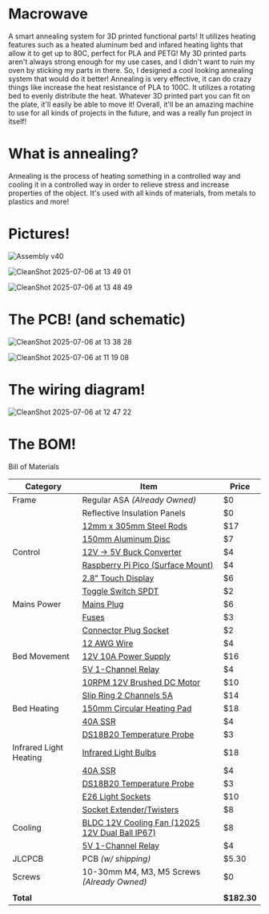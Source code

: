 # Macrowave

A smart annealing system for 3D printed functional parts! It utilizes heating features such as a heated aluminum bed and infared heating lights that allow it to get up to 80C, perfect for PLA and PETG! My 3D printed parts
aren't always strong enough for my use cases, and I didn't want to ruin my oven by sticking my parts in there. So, I designed a cool looking annealing system that would do it better! Annealing is very effective, it can do crazy things like increase the heat resistance of PLA to 100C. It utilizes a rotating bed to evenly distribute the heat. Whatever 3D printed part you can fit on the plate, it'll easily be able to move it! Overall, it'll be an amazing machine to use for all kinds of projects in the future, and was a really fun project in itself!

<h1>What is annealing?</h1>

Annealing is the process of heating something in a controlled way and cooling it in a controlled way in order to relieve stress and increase properties of the object. It's used with all kinds of materials, from metals to plastics and more!

<h1>Pictures!</h1>

![Assembly v40](https://github.com/user-attachments/assets/96ba6657-4704-4985-aed6-d49fc6da6032)

![CleanShot 2025-07-06 at 13 49 01](https://github.com/user-attachments/assets/6944bb38-9eb7-44a7-b28d-d11b921c79ef)

![CleanShot 2025-07-06 at 13 48 49](https://github.com/user-attachments/assets/3742120c-26ff-47f7-8c03-b47f6d027bf8)

<h1>The PCB! (and schematic)</h1>

![CleanShot 2025-07-06 at 13 38 28](https://github.com/user-attachments/assets/584e56f9-193b-41b4-9055-7b0c963a7b83)


![CleanShot 2025-07-06 at 11 19 08](https://github.com/user-attachments/assets/6e9aea43-e051-440d-a6a6-084cc8729a48)

<h1>The wiring diagram!</h1>

![CleanShot 2025-07-06 at 12 47 22](https://github.com/user-attachments/assets/a83978bc-89b0-4fc0-b871-9527483fc3de)



<h1>The BOM!</h1>
Bill of Materials

| Category           | Item                                                                                  | Price  |
|--------------------|---------------------------------------------------------------------------------------|--------|
| Frame              | Regular ASA  *(Already Owned)*                                                        | $0     |
|                    | Reflective Insulation Panels                                                          | $0     |
|                    | [12mm x 305mm Steel Rods](https://www.amazon.com/uxcell-Stainless-Steel-305mm-Working/dp/B0DKXSZ9M8/)  | $17    |
|                    | [150mm Aluminum Disc](https://www.amazon.com/uxcell-Aluminum-Diameter-Thickness-Stamping/dp/B0DQ8H1FZG/) | $7     |
| Control            | [12V → 5V Buck Converter](https://www.aliexpress.us/item/3256808220206305.html)        | $4     |
|                    | [Raspberry Pi Pico (Surface Mount)](https://www.aliexpress.us/item/3256806910537897.html) | $4     |
|                    | [2.8" Touch Display](https://www.aliexpress.us/item/3256806437054690.html)             | $6     |
|                    | [Toggle Switch SPDT](https://www.aliexpress.us/item/2251832806771133.html)             | $2     |
| Mains Power        | [Mains Plug](https://www.aliexpress.us/item/3256805500507047.html)                     | $6     |
|                    | [Fuses](https://www.aliexpress.us/item/3256806781121800.html)                          | $3     |
|                    | [Connector Plug Socket](https://www.aliexpress.us/item/2251832520633643.html)          | $2     |
|                    | [12 AWG Wire](https://www.aliexpress.us/item/3256807619400327.html)                    | $4     |
| Bed Movement       | [12V 10A Power Supply](https://www.amazon.com/Universal-Regulated-Switching-Industrial-Transformer/dp/B0CCL86TGY/) | $16    |
|                    | [5V 1-Channel Relay](https://www.aliexpress.us/item/3256805679282465.html)             | $4     |
|                    | [10RPM 12V Brushed DC Motor](https://www.aliexpress.us/item/2251832801627453.html)     | $10    |
|                    | [Slip Ring 2 Channels 5A](https://www.aliexpress.us/item/2251832799374262.html)        | $14    |
| Bed Heating        | [150mm Circular Heating Pad](https://www.aliexpress.us/item/3256805151930305.html)     | $18    |
|                    | [40A SSR](https://www.aliexpress.us/item/2251832734722079.html)                        | $4     |
|                    | [DS18B20 Temperature Probe](https://www.aliexpress.us/item/3256807353480124.html)      | $3     |
| Infrared Light Heating | [Infrared Light Bulbs](https://www.amazon.com/REPTI-ZOO-Infrared-Reptile-Emitter/dp/B0B5W8XCNH/)  | $18    |
|                    | [40A SSR](https://www.aliexpress.us/item/2251832734722079.html)                        | $4     |
|                    | [DS18B20 Temperature Probe](https://www.aliexpress.us/item/3256807353480124.html)      | $3     |
|                    | [E26 Light Sockets](https://www.amazon.com/Ceramic-Standard-Medimun-Halogen-Incandescent/dp/B07FMRLSWC/) | $10    |
|                    | [Socket Extender/Twisters](https://www.amazon.com/DiCUNO-Extension-All-Directional-Adjustable-Converter/dp/B078WJJ7VZ/) | $8     |
| Cooling            | [BLDC 12V Cooling Fan (12025 12V Dual Ball IP67)](https://www.aliexpress.us/item/3256807400971120.html) | $8     |
|                    | [5V 1-Channel Relay](https://www.aliexpress.us/item/3256805679282465.html)             | $4     |
| JLCPCB             | PCB *(w/ shipping)*                                                                    | $5.30  |
| Screws             | 10-30mm M4, M3, M5 Screws *(Already Owned)*                                           | $0     |
|                    |                                                                                       |        |
| **Total**          |                                                                                       | **$182.30** |

